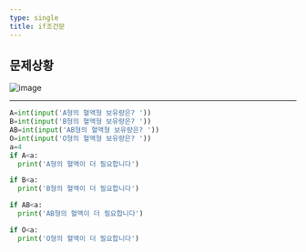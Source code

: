 ```yaml
---
type: single
title: if조건문
---
```


## 문제상황
![image](https://user-images.githubusercontent.com/80248096/114003871-16827a00-9899-11eb-8df6-011fb1175194.png)

---

~~~python
A=int(input('A형의 혈액형 보유량은? '))
B=int(input('B형의 혈액형 보유량은? '))
AB=int(input('AB형의 혈액형 보유량은? '))
O=int(input('O형의 혈액형 보유량은? '))
a=4
if A<a:
  print('A형의 혈액이 더 필요합니다')

if B<a:
  print('B형의 혈액이 더 필요합니다')

if AB<a:
  print('AB형의 혈액이 더 필요합니다')

if O<a:
  print('O형의 혈액이 더 필요합니다')
  ~~~
